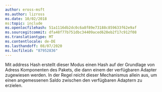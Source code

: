 ```yaml
---
author: eross-msft
ms.author: lizross
ms.date: 10/02/2018
ms:topic: include
ms.openlocfilehash: 51a1116db2dc0c6a8f89e73188c859633f62e9af
ms.sourcegitcommit: dfa48f77b751dbc34409aced628eb2f17c912f08
ms.translationtype: MT
ms.contentlocale: de-DE
ms.lasthandoff: 08/07/2020
ms.locfileid: "87952836"
---
```

Mit address Hash erstellt dieser Modus einen Hash auf der Grundlage von Adress Komponenten des Pakets, die dann einem der verfügbaren Adapter zugewiesen werden. In der Regel reicht dieser Mechanismus allein aus, um einen angemessenen Saldo zwischen den verfügbaren Adaptern zu erzielen.